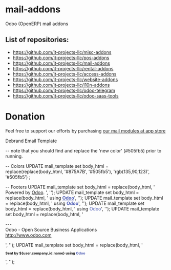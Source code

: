 # mail-addons
Odoo (OpenERP) mail addons

List of repositories:
---------------------

* https://github.com/it-projects-llc/misc-addons
* https://github.com/it-projects-llc/pos-addons
* https://github.com/it-projects-llc/mail-addons
* https://github.com/it-projects-llc/rental-addons
* https://github.com/it-projects-llc/access-addons
* https://github.com/it-projects-llc/website-addons
* https://github.com/it-projects-llc/l10n-addons
* https://github.com/it-projects-llc/odoo-telegram
* https://github.com/it-projects-llc/odoo-saas-tools

Donation
========
Feel free to support our efforts by purchasing [our mail modules at app store](https://apps.odoo.com/apps/modules/category/Discuss/browse?price=Paid&order=Newest&author=IT-Projects+LLC)





Debrand Email Template

-- note that you should find and replace the 'new color' (#505fb5) prior to running.

-- Colors
UPDATE mail_template set body_html =
  replace(replace(body_html, '#875A7B', '#505fb5'), 'rgb(135,90,123)', '#505fb5')
;

-- Footers
UPDATE mail_template set body_html =
  replace(body_html, '                      <tr>
                        <td align="center">
                            Powered by <a href="https://www.odoo.com">Odoo</a>.
                        </td>
                      </tr>', '');
UPDATE mail_template set body_html =
  replace(body_html, ' using <a href="www.odoo.com" style=" color: #505fb5;"><strong>Odoo</strong></a>', '');
UPDATE mail_template set body_html =
  replace(body_html, ' using <a href="www.odoo.com" style="text-decoration:none; color: #505fb5;"><strong>Odoo</strong></a>', '');
UPDATE mail_template set body_html =
  replace(body_html, '    using
    <a href="https://www.odoo.com" style="text-decoration:none; color: #505fb5;">Odoo</a>', '');
UPDATE mail_template set body_html =
  replace(body_html, '                <p>---<br />
                    Odoo - Open Source Business Applications<br />
                    http://www.odoo.com<br />
                </p>', '');
UPDATE mail_template set body_html =
  replace(body_html, '    <p style="font-size: 11px; margin-top: 10px;">
        <strong>Sent by ${user.company_id.name} using <a href="www.odoo.com" style="text-decoration:none; color: #505fb5;">Odoo</a></strong>
    </p>', '');
